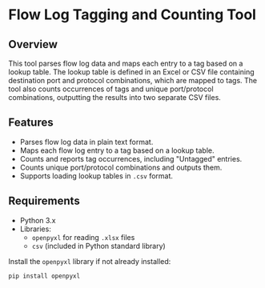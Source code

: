 # Flow Log Tagging and Counting Tool

## Overview

This tool parses flow log data and maps each entry to a tag based on a lookup table. The lookup table is defined in an Excel or CSV file containing destination port and protocol combinations, which are mapped to tags. The tool also counts occurrences of tags and unique port/protocol combinations, outputting the results into two separate CSV files.

## Features

- Parses flow log data in plain text format.
- Maps each flow log entry to a tag based on a lookup table.
- Counts and reports tag occurrences, including "Untagged" entries.
- Counts unique port/protocol combinations and outputs them.
- Supports loading lookup tables in `.csv` format.

## Requirements

- Python 3.x
- Libraries:
  - `openpyxl` for reading `.xlsx` files
  - `csv` (included in Python standard library)

Install the `openpyxl` library if not already installed:
```bash
pip install openpyxl
